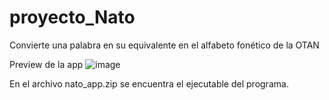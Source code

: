# proyecto_Nato
Convierte una palabra en su equivalente en el alfabeto fonético de la OTAN

Preview de la app
![image](https://github.com/user-attachments/assets/27fcff35-77a9-4d02-b7be-7c51bcf7558c)

En el archivo nato_app.zip se encuentra el ejecutable del programa.
